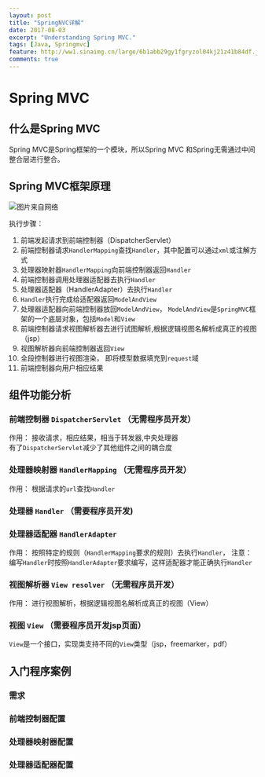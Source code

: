 ```yaml
---
layout: post
title: "SpringNVC详解"
date: 2017-08-03
excerpt: "Understanding Spring MVC."
tags: [Java, Springmvc]
feature: http://ww1.sinaimg.cn/large/6b1abb29gy1fgryzol04kj21z41b84df.jpg
comments: true
---
```


# Spring MVC
## 什么是Spring MVC
Spring MVC是Spring框架的一个模块，所以Spring MVC 和Spring无需通过中间整合层进行整合。
## Spring MVC框架原理
![图片来自网络](http://ww1.sinaimg.cn/large/6b1abb29gy1fi68tndjzlj20ih0e776c.jpg)

执行步骤：
1. 前端发起请求到前端控制器（DispatcherServlet）
2. 前端控制器请求`HandlerMapping`查找`Handler`，其中配置可以通过`xml`或注解方式
3. 处理器映射器`HandlerMapping`向前端控制器返回`Handler`
4. 前端控制器调用处理器适配器去执行`Handler`
5. 处理器适配器（HandlerAdapter）去执行`Handler`
6. `Handler`执行完成给适配器返回`ModelAndView`
7. 处理器适配器向前端控制器放回`ModelAndView`， `ModelAndView`是`SpringMVC`框架的一个底层对象，包括`Model`和`View`
8. 前端控制器请求视图解析器去进行试图解析,根据逻辑视图名解析成真正的视图（jsp）
9. 视图解析器向前端控制器返回`View`
10. 全段控制器进行视图渲染， 即将模型数据填充到`request`域
11. 前端控制器向用户相应结果

## 组件功能分析

### 前端控制器 `DispatcherServlet` （无需程序员开发）
作用： 接收请求，相应结果，相当于转发器,中央处理器</br>
有了`DispatcherServlet`减少了其他组件之间的耦合度

###  处理器映射器 `HandlerMapping` （无需程序员开发）
作用： 根据请求的`url`查找`Handler`

### 处理器 `Handler` （需要程序员开发)

### 处理器适配器 `HandlerAdapter`
作用： 按照特定的规则（`HandlerMapping`要求的规则）去执行`Handler`， 注意： 编写`Handler`时按照`HandlerAdapter`要求编写，这样适配器才能正确执行`Handler`

### 视图解析器 `View resolver` （无需程序员开发）
作用： 进行视图解析，根据逻辑视图名解析成真正的视图（View）

### 视图 `View` （需要程序员开发jsp页面）
`View`是一个接口，实现类支持不同的`View`类型（jsp，freemarker，pdf）

## 入门程序案例
### 需求

### 前端控制器配置

### 处理器映射器配置

### 处理器适配器配置
